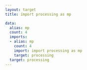```yaml
---
layout: target
title: import processing as mp

data:
  alias: mp
  count: 4
  imports:
  - alias: mp
    count: 4
    import: import processing as mp
    target: processing
  target: processing
---
```

